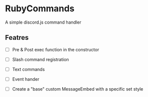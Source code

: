 # RubyCommands

A simple discord.js command handler

## Featres

- [ ] Pre & Post exec function in the constructor
- [ ] Slash command registration
- [ ] Text commands
- [ ] Event hander
- [ ] Create a "base" custom MessageEmbed with a specific set style

